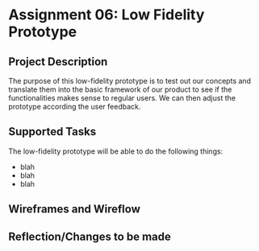 # Assignment 06: Low Fidelity Prototype

## Project Description

The purpose of this low-fidelity prototype is to test out our concepts and translate them into the basic framework of our product to see if the functionalities makes sense to regular users. We can then adjust the prototype according the user feedback.

## Supported Tasks

The low-fidelity prototype will be able to do the following things:
* blah
* blah
* blah

## Wireframes and Wireflow

## Reflection/Changes to be made

